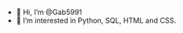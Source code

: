 - 👋 Hi, I’m @Gab5991
- 👀 I’m interested in Python, SQL, HTML and CSS.

<!---
Gab5991/Gab5991 is a ✨ special ✨ repository because its `README.md` (this file) appears on your GitHub profile.
You can click the Preview link to take a look at your changes.
--->
